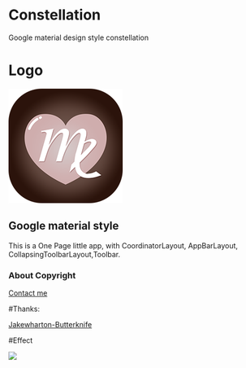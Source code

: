 # Constellation
Google material design style constellation

# Logo

![](https://github.com/wangshaolei/Constellation/blob/master/img/splash_logo.png)

## Google material style

This is a One Page little app, with CoordinatorLayout, AppBarLayout, CollapsingToolbarLayout,Toolbar.

### About Copyright

[Contact me](https://github.com/wangshaolei)

#Thanks:

[Jakewharton-Butterknife](https://github.com/JakeWharton/butterknife)


#Effect

![](https://github.com/wangshaolei/Constellation/blob/master/img/constellation.gif)



